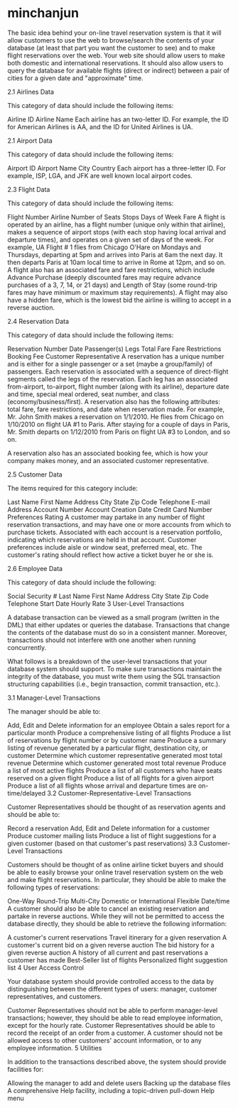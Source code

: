 minchanjun
==========

The basic idea behind your on-line travel reservation system is that it will allow customers to use the web to browse/search the contents of your database (at least that part you want the customer to see) and to make flight reservations over the web. Your web site should allow users to make both domestic and international reservations. It should also allow users to query the database for available flights (direct or indirect) between a pair of cities for a given date and "approximate" time.

2.1 Airlines Data

This category of data should include the following items:

Airline ID
Airline Name
Each airline has an two-letter ID. For example, the ID for American Airlines is AA, and the ID for United Airlines is UA.

2.1 Airport Data

This category of data should include the following items:

Airport ID
Airport Name
City
Country
Each airport has a three-letter ID. For example, ISP, LGA, and JFK are well known local airport codes.

2.3 Flight Data

This category of data should include the following items:

Flight Number
Airline
Number of Seats
Stops
Days of Week
Fare
A flight is operated by an airline, has a flight number (unique only within that airline), makes a sequence of airport stops (with each stop having local arrival and departure times), and operates on a given set of days of the week. For example, UA Flight # 1 flies from Chicago O'Hare on Mondays and Thursdays, departing at 5pm and arrives into Paris at 6am the next day. It then departs Paris at 10am local time to arrive in Rome at 12pm, and so on. A flight also has an associated fare and fare restrictions, which include Advance Purchase (deeply discounted fares may require advance purchases of a 3, 7, 14, or 21 days) and Length of Stay (some round-trip fares may have minimum or maximum stay requirements). A flight may also have a hidden fare, which is the lowest bid the airline is willing to accept in a reverse auction.

2.4 Reservation Data

This category of data should include the following items:

Reservation Number
Date
Passenger(s)
Legs
Total Fare
Fare Restrictions
Booking Fee
Customer Representative
A reservation has a unique number and is either for a single passenger or a set (maybe a group/family) of passengers. Each reservation is associated with a sequence of direct-flight segments called the legs of the reservation. Each leg has an associated from-airport, to-airport, flight number (along with its airline), departure date and time, special meal ordered, seat number, and class (economy/business/first). A reservation also has the following attributes: total fare, fare restrictions, and date when reservation made. For example, Mr. John Smith makes a reservation on 1/1/2010. He flies from Chicago on 1/10/2010 on flight UA #1 to Paris. After staying for a couple of days in Paris, Mr. Smith departs on 1/12/2010 from Paris on flight UA #3 to London, and so on.

A reservation also has an associated booking fee, which is how your company makes money, and an associated customer representative.

2.5 Customer Data

The items required for this category include:

Last Name
First Name
Address
City
State
Zip Code
Telephone
E-mail Address
Account Number
Account Creation Date
Credit Card Number
Preferences
Rating
A customer may partake in any number of flight reservation transactions, and may have one or more accounts from which to purchase tickets. Associated with each account is a reservation portfolio, indicating which reservations are held in that account. Customer preferences include aisle or window seat, preferred meal, etc. The customer's rating should reflect how active a ticket buyer he or she is.

2.6 Employee Data

This category of data should include the following:

Social Security #
Last Name
First Name
Address
City
State
Zip Code
Telephone
Start Date
Hourly Rate
3 User-Level Transactions

  A database transaction can be viewed as a small program (written in the DML) that either updates or queries the database. Transactions that change the contents of the database must do so in a consistent manner. Moreover, transactions should not interfere with one another when running concurrently.

What follows is a breakdown of the user-level transactions that your database system should support. To make sure transactions maintain the integrity of the database, you must write them using the SQL transaction structuring capabilities (i.e., begin transaction, commit transaction, etc.).

3.1 Manager-Level Transactions

The manager should be able to:

Add, Edit and Delete information for an employee
Obtain a sales report for a particular month
Produce a comprehensive listing of all flights
Produce a list of reservations by flight number or by customer name
Produce a summary listing of revenue generated by a particular flight, destination city, or customer
Determine which customer representative generated most total revenue
Determine which customer generated most total revenue
Produce a list of most active flights
Produce a list of all customers who have seats reserved on a given flight
Produce a list of all flights for a given airport
Produce a list of all flights whose arrival and departure times are on-time/delayed
3.2 Customer-Representative-Level Transactions

Customer Representatives should be thought of as reservation agents and should be able to:

Record a reservation
Add, Edit and Delete information for a customer
Produce customer mailing lists
Produce a list of flight suggestions for a given customer (based on that customer's past reservations)
3.3 Customer-Level Transactions

Customers should be thought of as online airline ticket buyers and should be able to easily browse your online travel reservation system on the web and make flight reservations. In particular, they should be able to make the following types of reservations:

One-Way
Round-Trip
Multi-City
Domestic or International
Flexible Date/time
A customer should also be able to cancel an existing reservation and partake in reverse auctions. While they will not be permitted to access the database directly, they should be able to retrieve the following information:

A customer's current reservations
Travel itinerary for a given reservation
A customer's current bid on a given reverse auction
The bid history for a given reverse auction
A history of all current and past reservations a customer has made
Best-Seller list of flights
Personalized flight suggestion list
4 User Access Control

Your database system should provide controlled access to the data by distinguishing between the different types of users: manager, customer representatives, and customers.

Customer Representatives should not be able to perform manager-level transactions; however, they should be able to read employee information, except for the hourly rate.
Customer Representatives should be able to record the receipt of an order from a customer.
A customer should not be allowed access to other customers' account information, or to any employee information.
5 Utilities

In addition to the transactions described above, the system should provide facilities for:

Allowing the manager to add and delete users
Backing up the database files
A comprehensive Help facility, including a topic-driven pull-down Help menu
